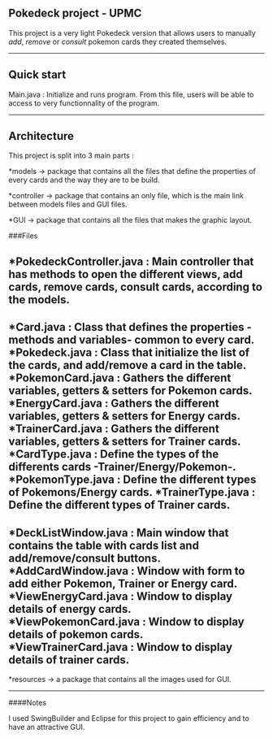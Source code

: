 Pokedeck project - UPMC
------------------------

This project is a very light Pokedeck version that allows users to manually *add*, *remove* or *consult* pokemon cards they created themselves.

----------------------------

Quick start
----------------------------

Main.java : Initialize and runs program.
From this file, users will be able to access to very functionnality of the program.

----------------------------

Architecture
----------------------------

This project is split into 3 main parts :

*models -> package that contains all the files that define the properties of every cards and the way they are to be build.

*controller -> package that contains an only file, which is the main link between models files and GUI files.

*GUI -> package that contains all the files that makes the graphic layout.

###Files

*PokedeckController.java : Main controller that has methods to open the different views, add cards, remove cards, consult cards, according to the models.
-----------
*Card.java : Class that defines the properties -methods and variables- common to every card.
*Pokedeck.java : Class that initialize the list of the cards, and add/remove a card in the table.
*PokemonCard.java : Gathers the different variables, getters & setters for Pokemon cards.
*EnergyCard.java : Gathers the different variables, getters & setters for Energy cards.
*TrainerCard.java : Gathers the different variables, getters & setters for Trainer cards.
*CardType.java : Define the types of the differents cards -Trainer/Energy/Pokemon-.
*PokemonType.java : Define the different types of Pokemons/Energy cards.
*TrainerType.java : Define the different types of Trainer cards.
-----------
*DeckListWindow.java : Main window that contains the table with cards list and add/remove/consult buttons.
*AddCardWindow.java : Window with form to add either Pokemon, Trainer or Energy card.
*ViewEnergyCard.java : Window to display details of energy cards.
*ViewPokemonCard.java : Window to display details of pokemon cards.
*ViewTrainerCard.java : Window to display details of trainer cards.
-------------
*resources -> a package that contains all the images used for GUI.

------------------------------------

####Notes

I used SwingBuilder and Eclipse for this project to gain efficiency and to have an attractive GUI.

